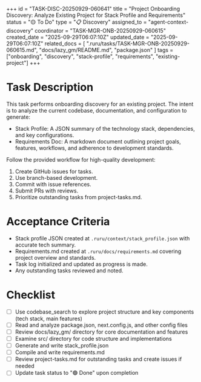 +++
id = "TASK-DISC-20250929-060641"
title = "Project Onboarding Discovery: Analyze Existing Project for Stack Profile and Requirements"
status = "🟡 To Do"
type = "📋 Discovery"
assigned_to = "agent-context-discovery"
coordinator = "TASK-MGR-ONB-20250929-060615"
created_date = "2025-09-29T06:07:10Z"
updated_date = "2025-09-29T06:07:10Z"
related_docs = [
    ".ruru/tasks/TASK-MGR-ONB-20250929-060615.md",
    "docs/lazy_gm/README.md",
    "package.json"
]
tags = ["onboarding", "discovery", "stack-profile", "requirements", "existing-project"]
+++

# Task Description

This task performs onboarding discovery for an existing project. The intent is to analyze the current codebase, documentation, and configuration to generate:

- Stack Profile: A JSON summary of the technology stack, dependencies, and key configurations.
- Requirements Doc: A markdown document outlining project goals, features, workflows, and adherence to development standards.

Follow the provided workflow for high-quality development:
1. Create GitHub issues for tasks.
2. Use branch-based development.
3. Commit with issue references.
4. Submit PRs with reviews.
5. Prioritize outstanding tasks from project-tasks.md.

# Acceptance Criteria
- Stack profile JSON created at `.ruru/context/stack_profile.json` with accurate tech summary.
- Requirements.md created at `.ruru/docs/requirements.md` covering project overview and standards.
- Task log initialized and updated as progress is made.
- Any outstanding tasks reviewed and noted.

# Checklist
- [ ] Use codebase_search to explore project structure and key components (tech stack, main features)
- [ ] Read and analyze package.json, next.config.js, and other config files
- [ ] Review docs/lazy_gm/ directory for core documentation and features
- [ ] Examine src/ directory for code structure and implementations
- [ ] Generate and write stack_profile.json
- [ ] Compile and write requirements.md
- [ ] Review project-tasks.md for outstanding tasks and create issues if needed
- [ ] Update task status to "🟢 Done" upon completion